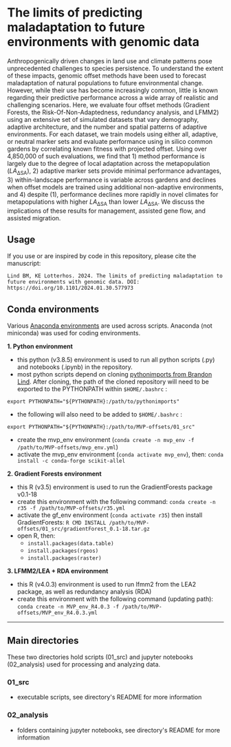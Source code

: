 # The limits of predicting maladaptation to future environments with genomic data

Anthropogenically driven changes in land use and climate patterns pose unprecedented challenges to species persistence. To understand the extent of these impacts, genomic offset methods have been used to forecast maladaptation of natural populations to future environmental change. However, while their use has become increasingly common, little is known regarding their predictive performance across a wide array of realistic and challenging scenarios. Here, we evaluate four offset methods (Gradient Forests, the Risk-Of-Non-Adaptedness, redundancy analysis, and LFMM2) using an extensive set of simulated datasets that vary demography, adaptive architecture, and the number and spatial patterns of adaptive environments. For each dataset, we train models using either all, adaptive, or neutral marker sets and evaluate performance using in silico common gardens by correlating known fitness with projected offset. Using over 4,850,000 of such evaluations, we find that 1) method performance is largely due to the degree of local adaptation across the metapopulation (*LA*<sub>ΔSA</sub>), 2) adaptive marker sets provide minimal performance advantages, 3) within-landscape performance is variable across gardens and declines when offset models are trained using additional non-adaptive environments, and 4) despite (1), performance declines more rapidly in novel climates for metapopulations with higher *LA*<sub>ΔSA</sub> than lower *LA*<sub>ΔSA</sub>. We discuss the implications of these results for management, assisted gene flow, and assisted migration.

## Usage

If you use or are inspired by code in this repository, please cite the manuscript:
```
Lind BM, KE Lotterhos. 2024. The limits of predicting maladaptation to future environments with genomic data. DOI: https://doi.org/10.1101/2024.01.30.577973
```

## Conda environments
Various [Anaconda environments](https://docs.conda.io/projects/conda/en/latest/user-guide/tasks/manage-environments.html) are used across scripts.  Anaconda (not miniconda) was used for coding environments.

**1. Python environment**
  - this python (v3.8.5) environment is used to run all python scripts (.py) and notebooks (.ipynb) in the repository.
  - most python scripts depend on cloning [pythonimports from Brandon Lind](https://github.com/brandonlind/pythonimports). After cloning, the path of the cloned repository will need to be exported to the PYTHONPATH within `$HOME/.bashrc` :

```
export PYTHONPATH="${PYTHONPATH}:/path/to/pythonimports"
```

  - the following will also need to be added to `$HOME/.bashrc` :
```
export PYTHONPATH="${PYTHONPATH}:/path/to/MVP-offsets/01_src"
```
  - create the mvp_env environment (`conda create -n mvp_env -f /path/to/MVP-offsets/mvp_env.yml`)
  - activate the mvp_env environment (`conda activate mvp_env`), then: `conda install -c conda-forge scikit-allel`

**2. Gradient Forests environment**
  - this R (v3.5) environment is used to run the GradientForests package v0.1-18
  - create this environment with the following command: `conda create -n r35 -f /path/to/MVP-offsets/r35.yml`
  - activate the gf_env environment (`conda activate r35`) then install GradientForests: `R CMD INSTALL /path/to/MVP-offsets/01_src/gradientForest_0.1-18.tar.gz`
  - open R, then: 
     -  `install.packages(data.table)`
     -  `install.packages(rgeos)`
     -  `install.packages(raster)`

**3. LFMM2/LEA + RDA environment**
  - this R (v4.0.3) environment is used to run lfmm2 from the LEA2 package, as well as redundancy analysis (RDA)
  - create this environment with the following command (updating path): `conda create -n MVP_env_R4.0.3 -f /path/to/MVP-offsets/MVP_env_R4.0.3.yml`

---
## Main directories
These two directories hold scripts (01_src) and jupyter notebooks (02_analysis) used for processing and analyzing data.

### 01_src
  - executable scripts, see directory's README for more information

### 02_analysis
  - folders containing jupyter notebooks, see directory's README for more information
